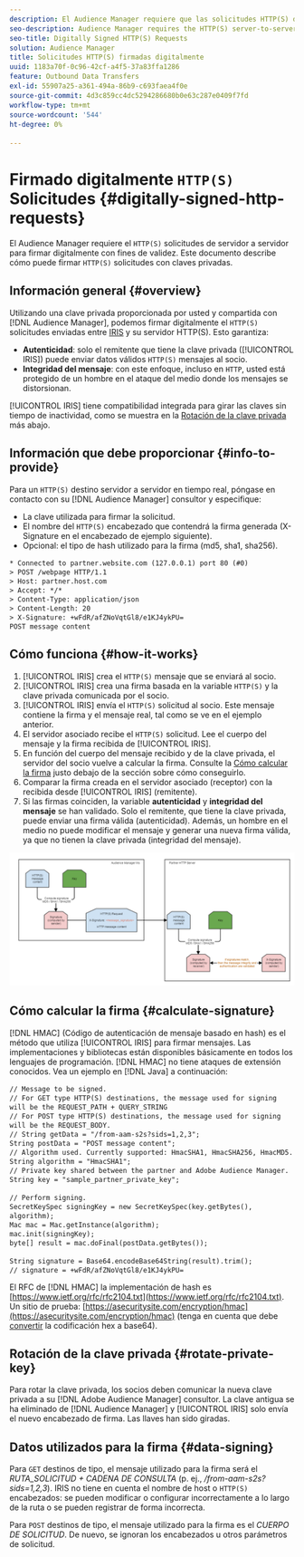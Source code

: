 ```yaml
---
description: El Audience Manager requiere que las solicitudes HTTP(S) de servidor a servidor se firmen digitalmente para su validez. Este documento describe cómo puede firmar solicitudes HTTP con claves privadas.
seo-description: Audience Manager requires the HTTP(S) server-to-server requests to be digitally signed for validity. This document describes how you can sign HTTP(S) requests with private keys.
seo-title: Digitally Signed HTTP(S) Requests
solution: Audience Manager
title: Solicitudes HTTP(S) firmadas digitalmente
uuid: 1183a70f-0c96-42cf-a4f5-37a83ffa1286
feature: Outbound Data Transfers
exl-id: 55907a25-a361-494a-86b9-c693faea4f0e
source-git-commit: 4d3c859cc4dc5294286680b0e63c287e0409f7fd
workflow-type: tm+mt
source-wordcount: '544'
ht-degree: 0%

---
```


# Firmado digitalmente `HTTP(S)` Solicitudes {#digitally-signed-http-requests}

El Audience Manager requiere el `HTTP(S)` solicitudes de servidor a servidor para firmar digitalmente con fines de validez. Este documento describe cómo puede firmar `HTTP(S)` solicitudes con claves privadas.

## Información general {#overview}

<!-- digitally_signed_http_requests.xml -->

Utilizando una clave privada proporcionada por usted y compartida con [!DNL Audience Manager], podemos firmar digitalmente el `HTTP(S)` solicitudes enviadas entre [IRIS](../../../reference/system-components/components-data-action.md#iris) y su servidor HTTP(S). Esto garantiza:

* **Autenticidad**: solo el remitente que tiene la clave privada ([!UICONTROL IRIS]) puede enviar datos válidos `HTTP(S)` mensajes al socio.
* **Integridad del mensaje**: con este enfoque, incluso en `HTTP`, usted está protegido de un hombre en el ataque del medio donde los mensajes se distorsionan.

[!UICONTROL IRIS] tiene compatibilidad integrada para girar las claves sin tiempo de inactividad, como se muestra en la [Rotación de la clave privada](../../../integration/receiving-audience-data/real-time-outbound-transfers/digitally-signed-http-requests.md#rotate-private-key) más abajo.

## Información que debe proporcionar {#info-to-provide}

Para un `HTTP(S)` destino servidor a servidor en tiempo real, póngase en contacto con su [!DNL Audience Manager] consultor y especifique:

* La clave utilizada para firmar la solicitud.
* El nombre del `HTTP(S)` encabezado que contendrá la firma generada (X-Signature en el encabezado de ejemplo siguiente).
* Opcional: el tipo de hash utilizado para la firma (md5, sha1, sha256).

```
* Connected to partner.website.com (127.0.0.1) port 80 (#0)
> POST /webpage HTTP/1.1
> Host: partner.host.com
> Accept: */*
> Content-Type: application/json
> Content-Length: 20
> X-Signature: +wFdR/afZNoVqtGl8/e1KJ4ykPU=
POST message content
```

## Cómo funciona {#how-it-works}

1. [!UICONTROL IRIS] crea el `HTTP(S)` mensaje que se enviará al socio.
1. [!UICONTROL IRIS] crea una firma basada en la variable `HTTP(S)` y la clave privada comunicada por el socio.
1. [!UICONTROL IRIS] envía el `HTTP(S)` solicitud al socio. Este mensaje contiene la firma y el mensaje real, tal como se ve en el ejemplo anterior.
1. El servidor asociado recibe el `HTTP(S)` solicitud. Lee el cuerpo del mensaje y la firma recibida de [!UICONTROL IRIS].
1. En función del cuerpo del mensaje recibido y de la clave privada, el servidor del socio vuelve a calcular la firma. Consulte la [Cómo calcular la firma](../../../integration/receiving-audience-data/real-time-outbound-transfers/digitally-signed-http-requests.md#calculate-signature) justo debajo de la sección sobre cómo conseguirlo.
1. Comparar la firma creada en el servidor asociado (receptor) con la recibida desde [!UICONTROL IRIS] (remitente).
1. Si las firmas coinciden, la variable **autenticidad** y **integridad del mensaje** se han validado. Solo el remitente, que tiene la clave privada, puede enviar una firma válida (autenticidad). Además, un hombre en el medio no puede modificar el mensaje y generar una nueva firma válida, ya que no tienen la clave privada (integridad del mensaje).

![](assets/iris-digitally-sign-http-request.png)

## Cómo calcular la firma {#calculate-signature}

[!DNL HMAC] (Código de autenticación de mensaje basado en hash) es el método que utiliza [!UICONTROL IRIS] para firmar mensajes. Las implementaciones y bibliotecas están disponibles básicamente en todos los lenguajes de programación. [!DNL HMAC] no tiene ataques de extensión conocidos. Vea un ejemplo en [!DNL Java] a continuación:

```
// Message to be signed.
// For GET type HTTP(S) destinations, the message used for signing will be the REQUEST_PATH + QUERY_STRING
// For POST type HTTP(S) destinations, the message used for signing will be the REQUEST_BODY.
// String getData = "/from-aam-s2s?sids=1,2,3";
String postData = "POST message content";
// Algorithm used. Currently supported: HmacSHA1, HmacSHA256, HmacMD5.
String algorithm = "HmacSHA1";
// Private key shared between the partner and Adobe Audience Manager.
String key = "sample_partner_private_key";
  
// Perform signing.
SecretKeySpec signingKey = new SecretKeySpec(key.getBytes(), algorithm);
Mac mac = Mac.getInstance(algorithm);
mac.init(signingKey);
byte[] result = mac.doFinal(postData.getBytes());
  
String signature = Base64.encodeBase64String(result).trim(); 
// signature = +wFdR/afZNoVqtGl8/e1KJ4ykPU=
```

El RFC de [!DNL HMAC] la implementación de hash es [https://www.ietf.org/rfc/rfc2104.txt](https://www.ietf.org/rfc/rfc2104.txt). Un sitio de prueba: [https://asecuritysite.com/encryption/hmac](https://asecuritysite.com/encryption/hmac) (tenga en cuenta que debe [convertir](https://tomeko.net/online_tools/hex_to_base64.php?lang=en) la codificación hex a base64).

## Rotación de la clave privada {#rotate-private-key}

Para rotar la clave privada, los socios deben comunicar la nueva clave privada a su [!DNL Adobe Audience Manager] consultor. La clave antigua se ha eliminado de [!DNL Audience Manager] y [!UICONTROL IRIS] solo envía el nuevo encabezado de firma. Las llaves han sido giradas.

## Datos utilizados para la firma {#data-signing}

Para `GET` destinos de tipo, el mensaje utilizado para la firma será el *RUTA_SOLICITUD + CADENA DE CONSULTA* (p. ej., */from-aam-s2s?sids=1,2,3*). IRIS no tiene en cuenta el nombre de host o `HTTP(S)` encabezados: se pueden modificar o configurar incorrectamente a lo largo de la ruta o se pueden registrar de forma incorrecta.

Para `POST` destinos de tipo, el mensaje utilizado para la firma es el *CUERPO DE SOLICITUD*. De nuevo, se ignoran los encabezados u otros parámetros de solicitud.
